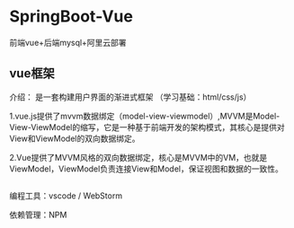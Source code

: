 # SpringBoot-Vue
前端vue+后端mysql+阿里云部署


## vue框架
介绍： 是一套构建用户界面的渐进式框架 （学习基础：html/css/js）

1.vue.js提供了mvvm数据绑定（model-view-viewmodel）,MVVM是Model-View-ViewModel的缩写，它是一种基于前端开发的架构模式，其核心是提供对View和ViewModel的双向数据绑定。

2.Vue提供了MVVM风格的双向数据绑定，核心是MVVM中的VM，也就是ViewModel，ViewModel负责连接View和Model，保证视图和数据的一致性。

![]()

编程工具：vscode / WebStorm
 
依赖管理：NPM
